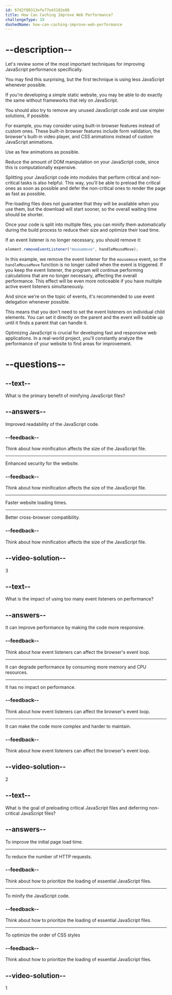 ```yaml
---
id: 67d2f80313efe77e43182e86
title: How Can Caching Improve Web Performance?
challengeType: 19
dashedName: how-can-caching-improve-web-performance
---
```


# --description--

Let's review some of the most important techniques for improving JavaScript performance specifically.

You may find this surprising, but the first technique is using less JavaScript whenever possible.

If you're developing a simple static website, you may be able to do exactly the same without frameworks that rely on JavaScript.

You should also try to remove any unused JavaScript code and use simpler solutions, if possible.

For example, you may consider using built-in browser features instead of custom ones. These built-in browser features include form validation, the browser's built-in video player, and CSS animations instead of custom JavaScript animations.

Use as few animations as possible.

Reduce the amount of DOM manipulation on your JavaScript code, since this is computationally expensive.

Splitting your JavaScript code into modules that perform critical and non-critical tasks is also helpful. This way, you'll be able to preload the critical ones as soon as possible and defer the non-critical ones to render the page as fast as possible.

Pre-loading files does not guarantee that they will be available when you use them, but the download will start sooner, so the overall waiting time should be shorter.

Once your code is split into multiple files, you can minify them automatically during the build process to reduce their size and optimize their load time.

If an event listener is no longer necessary, you should remove it:

```js
element.removeEventListener("mousemove", handleMouseMove);
```

In this example, we remove the event listener for the `mousemove` event, so the `handleMouseMove` function is no longer called when the event is triggered. If you keep the event listener, the program will continue performing calculations that are no longer necessary, affecting the overall performance. This effect will be even more noticeable if you have multiple active event listeners simultaneously.

And since we're on the topic of events, it's recommended to use event delegation whenever possible.

This means that you don't need to set the event listeners on individual child elements. You can set it directly on the parent and the event will bubble up until it finds a parent that can handle it.

Optimizing JavaScript is crucial for developing fast and responsive web applications. In a real-world project, you'll constantly analyze the performance of your website to find areas for improvement.

# --questions--

## --text--

What is the primary benefit of minifying JavaScript files?

## --answers--

Improved readability of the JavaScript code.

### --feedback--

Think about how minification affects the size of the JavaScript file.

---

Enhanced security for the website.

### --feedback--

Think about how minification affects the size of the JavaScript file.

---

Faster website loading times.

---

Better cross-browser compatibility.

### --feedback--

Think about how minification affects the size of the JavaScript file.

## --video-solution--

3

## --text--

What is the impact of using too many event listeners on performance?

## --answers--

It can improve performance by making the code more responsive.

### --feedback--

Think about how event listeners can affect the browser's event loop.

---

It can degrade performance by consuming more memory and CPU resources.

---

It has no impact on performance.

### --feedback--

Think about how event listeners can affect the browser's event loop.

---

It can make the code more complex and harder to maintain.

### --feedback--

Think about how event listeners can affect the browser's event loop.

## --video-solution--

2

## --text--

What is the goal of preloading critical JavaScript files and deferring non-critical JavaScript files?

## --answers--

To improve the initial page load time.

---

To reduce the number of HTTP requests.

### --feedback--

Think about how to prioritize the loading of essential JavaScript files.

---

To minify the JavaScript code.

### --feedback--

Think about how to prioritize the loading of essential JavaScript files.

---

To optimize the order of CSS styles

### --feedback--

Think about how to prioritize the loading of essential JavaScript files.

## --video-solution--

1
